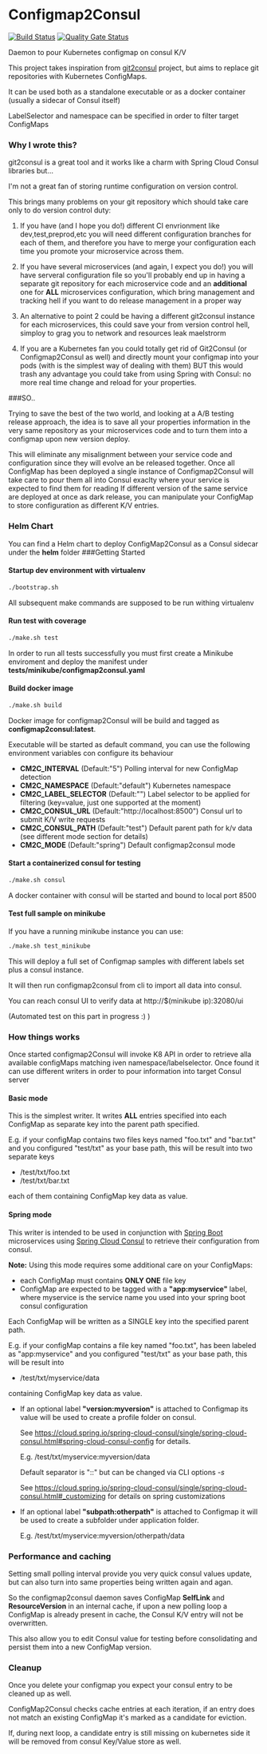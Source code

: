 Configmap2Consul
===================

[![Build Status](https://travis-ci.org/aroundthecode/configmap2consul.svg?branch=develop)](https://travis-ci.org/aroundthecode/configmap2consul)
[![Quality Gate Status](https://sonarcloud.io/api/project_badges/measure?project=aroundthecode_configmap2consul&metric=alert_status)](https://sonarcloud.io/dashboard?id=aroundthecode_configmap2consul)


Daemon to pour Kubernetes configmap on consul K/V

This project takes inspiration from [git2consul](https://github.com/breser/git2consul) project, but aims to replace git repositories with Kubernetes ConfigMaps.

It can be used both as a standalone executable or as a docker container (usually a sidecar of Consul itself)

LabelSelector and namespace can be specified in order to filter target ConfigMaps

### Why I wrote this?
git2consul is a great tool and it works like a charm with Spring Cloud Consul libraries but...

I'm not a great fan of storing runtime configuration on version control. 

This brings many problems on your git repository which should take care only to do version control duty:

1) If you have (and I hope you do!) different CI envrionment like dev,test,preprod,etc you will need different configuration branches for each of them, and therefore you have to merge your configuration each time you promote your microservice across them.

2) If you have several microservices (and again, I expect you do!) you will have serveral configuration file so you'll probably end up in having a separate git repository for each microservice code and an **additional** one for **ALL** microservices configuration, which bring management and tracking hell if you want to do release management in a proper way

3) An alternative to point 2 could be having a different git2consul instance for each microservices, this could save your from version control hell, simploy to grag you to network and resources leak maelstrorm

4) If you are a Kubernetes fan you could totally get rid of Git2Consul (or Configmap2Consul as well) and directly mount your configmap into your pods (with is the simplest way of dealing with them) BUT this would trash any advantage you could take from using Spring with Consul: no more real time change and reload for your properties.

###SO..

Trying to save the best of the two world, and looking at a A/B testing release approach, the idea is to save all your properties information in the very same repository as your microservices code and to turn them into a configmap upon new version deploy.

This will eliminate any misalignment between your service code and configuration since they will evolve an be released together.
Once all ConfigMap has been deployed a single instance of Configmap2Consul will take care to pour them all into Consul exaclty where your service is expected to find them for reading
If different version of the same service are deployed at once as dark release, you can manipulate your ConfigMap to store configuration as different K/V entries.

### Helm Chart
You can find a Helm chart to deploy ConfigMap2Consul as a Consul sidecar under the **helm** folder
###Getting Started

#### Startup dev environment with virtualenv
```bash
./bootstrap.sh
```
All subsequent make commands are supposed to be run withing virtualenv

#### Run test with coverage

```bash
./make.sh test
```
In order to run all tests successfully you must first create a Minikube enviroment and deploy the manifest under **tests/minikube/configmap2consul.yaml**

#### Build docker image

```bash
./make.sh build
```
Docker image for configmap2Consul will be build and tagged as **configmap2consul:latest**.

Executable will be started as default command, you can use the following environment variables con configure its behaviour 

* **CM2C_INTERVAL** (Default:"5") Polling interval for new ConfigMap detection
* **CM2C_NAMESPACE** (Default:"default") Kubernetes namespace
* **CM2C_LABEL_SELECTOR** (Default:"") Label selector to be applied for filtering (key=value, just one supported at the moment)
* **CM2C_CONSUL_URL** (Default:"http://localhost:8500") Consul url to submit K/V write requests
* **CM2C_CONSUL_PATH** (Default:"test") Default parent path for k/v data (see different mode section for details)
* **CM2C_MODE** (Default:"spring") Default configmap2consul mode

#### Start a containerized consul for testing

```bash
./make.sh consul
```
A docker container with consul will be started and bound to local port 8500


#### Test full sample on minikube

If you have a running minikube instance you can use:

```bash
./make.sh test_minikube
```

This will deploy a full set of Configmap samples with different labels set plus a consul instance.

It will then run configmap2consul from cli to import all data into consul.

You can reach consul UI to verify data at http://$(minikube ip):32080/ui

(Automated test on this part in progress :) ) 

### How things works
Once started configmap2Consul will invoke K8 API in order to retrieve alla available configMaps matching iven namespace/labelselector.
Once found it can use different writers in order to pour information into target Consul server

#### Basic mode
This is the simplest writer.
It writes **ALL** entries specified into each ConfigMap as separate key into the parent path specified.

E.g. if your configMap contains two files keys named "foo.txt" and "bar.txt" and you configured "test/txt" as your base path, this will be result into two separate keys
* /test/txt/foo.txt
* /test/txt/bar.txt

each of them containing ConfigMap key data as value.


#### Spring mode
This writer is intended to be used in conjunction with [Spring Boot](https://spring.io/projects/spring-boot) microservices using [Spring Cloud Consul](https://spring.io/projects/spring-cloud-consul) to retrieve their configuration from consul.

**Note:** Using this mode requires some additional care on your ConfigMaps:
* each ConfigMap must contains **ONLY ONE** file key 
* ConfigMap are expected to be tagged with a **"app:myservice"** label, where myservice is the service name you used into your spring boot consul configuration

Each ConfigMap will be written as a SINGLE key into the specified parent path.

E.g. if your configMap contains a file key named "foo.txt",  has been labeled as "app:myservice" and  you configured "test/txt" as your base path, this will be result into
* /test/txt/myservice/data

containing ConfigMap key data as value.

* If an optional label **"version:myversion"** is attached to Configmap its value will be used to create a profile folder on consul.
  
  See https://cloud.spring.io/spring-cloud-consul/single/spring-cloud-consul.html#spring-cloud-consul-config for details.
  
  E.g. /test/txt/myservice:myversion/data

  Default separator is "::" but can be changed via CLI options *-s* 

  See https://cloud.spring.io/spring-cloud-consul/single/spring-cloud-consul.html#_customizing for details on spring customizations

* If an optional label **"subpath:otherpath"** is attached to Configmap it will be used to create a subfolder under application folder.

  E.g. /test/txt/myservice:myversion/otherpath/data

### Performance and caching
Setting small polling interval provide you very quick consul values update, but can also turn into same properties being written again and agan.

So the configmap2consul daemon saves ConfigMap **SelfLink** and **ResourceVersion** in an internal cache, if upon a new polling loop a ConfigMap is already present in cache, the Consul K/V entry will not be overwritten.

This also allow you to edit Consul value for testing before consolidating and persist them into a new ConfigMap version.

### Cleanup
Once you delete your configmap you expect your consul entry to be cleaned up as well.

ConfigMap2Consul checks cache entries at each iteration, if an entry does not match an existing ConfigMap it's marked as a candidate for eviction. 

If, during next loop, a candidate entry is still missing on kubernetes side it will be removed from consul Key/Value store as well. 